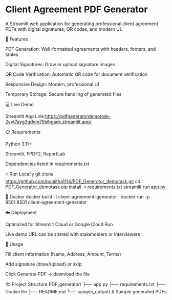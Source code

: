 # Client Agreement PDF Generator

A Streamlit web application for generating professional client agreement PDFs with digital signatures, QR codes, and modern UI.

🚀 Features

PDF Generation: Well-formatted agreements with headers, footers, and tables

Digital Signatures: Draw or upload signature images

QR Code Verification: Automatic QR code for document verification

Responsive Design: Modern, professional UI

Temporary Storage: Secure handling of generated files

💻 Live Demo

Streamlit App Link:https://pdfgeneratordemotask-2vvt7ayg3gdym79sihgaek.streamlit.app/

📋 Requirements

Python 3.11+

Streamlit, FPDF2, ReportLab

Dependencies listed in requirements.txt

⚡ Run Locally
git clone https://github.com/poojitha1114/PDF_Generator_demotask.git
cd PDF_Generator_demotask
pip install -r requirements.txt
streamlit run app.py

🐳 Docker
docker build -t client-agreement-generator .
docker run -p 8501:8501 client-agreement-generator

☁️ Deployment

Optimized for Streamlit Cloud or Google Cloud Run

Live demo URL can be shared with stakeholders or interviewers

📄 Usage

Fill client information (Name, Address, Amount, Terms)

Add signature (draw/upload) or skip

Click Generate PDF → download the file

🏗️ Project Structure
PDF_generator/
├── app.py
├── requirements.txt
├── Dockerfile
├── README.md
└── sample_output/  # Sample generated PDFs
